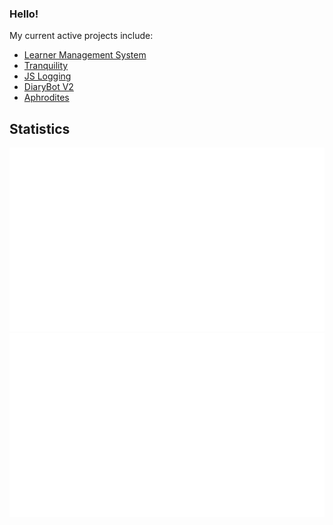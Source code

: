 ### Hello!

My current active projects include:
- [Learner Management System](https://lms-1.conni.lgbt/)
- [Tranquility](https://github.com/The-name-Tranquility-is-already-taken)
- [JS Logging](https://github.com/ConniBug/JS-Logging)
- [DiaryBot V2](https://github.com/ConniBug/DiaryBot-V2)
- [Aphrodites](https://github.com/ConniBug/aphrodites-notif)

## Statistics
![](https://github.com/ConniBug/github-stats/blob/master/generated/overview.svg)
![](https://github.com/ConniBug/github-stats/blob/master/generated/languages.svg)

<!--
**ConniTheKiwi/ConniTheKiwi** is a ✨ _special_ ✨ repository because its `README.md` (this file) appears on your GitHub profile.

Here are some ideas to get you started:

- 🔭 I’m currently working on ...
- 🌱 I’m currently learning ...
- 👯 I’m looking to collaborate on ...
- 🤔 I’m looking for help with ...
- 💬 Ask me about ...
- 📫 How to reach me: ...
- 😄 Pronouns: ...
- ⚡ Fun fact: ...
-->
